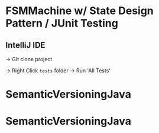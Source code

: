 # FSMMachine w/ State Design Pattern / JUnit Testing

## IntelliJ IDE

-> Git clone project

-> Right Click `tests` folder -> Run 'All Tests'
# SemanticVersioningJava
# SemanticVersioningJava
